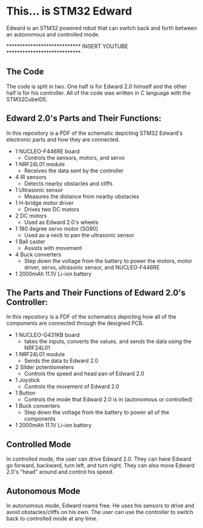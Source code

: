 # This... is STM32 Edward

Edward is an STM32 powered robot that can switch back and forth between an autonomous and controlled mode.

**************************** INSERT YOUTUBE ****************************

## The Code

The code is split in two. One half is for Edward 2.0 himself and the other half is for his controller. All of the code was written in C language with the STM32CubeIDE.

## Edward 2.0's Parts and Their Functions:

In this repository is a PDF of the schematic depicting STM32 Edward's electronic parts and how they are connected.
* 1 NUCLEO-F446RE board
  * Controls the sensors, motors, and servo
* 1 NRF24L01 module
  * Receives the data sent by the controller
* 4 IR sensors
  * Detects nearby obstacles and cliffs
* 1 Ultrasonic sensor
  * Measures the distance from nearby obstacles
* 1 H-bridge motor driver
  * Drives two DC motors
* 2 DC motors
  * Used as Edward 2.0's wheels
* 1 180 degree servo motor (SG90)
  * Used as a neck to pan the ultrasonic sensor
* 1 Ball caster
  * Assists with movement
* 4 Buck converters
  * Step down the voltage from the battery to power the motors, motor driver, servo, ultrasonic sensor, and NUCLEO-F446RE
* 1 2000mAh 11.1V Li-ion battery

## The Parts and Their Functions of Edward 2.0's Controller:

In this repository is a PDF of the schematics depicting how all of the components are connected through the designed PCB.
* 1 NUCLEO-G431KB board
  * takes the inputs, converts the values, and sends the data using the NRF24L01
* 1 NRF24L01 module
  * Sends the data to Edward 2.0
* 2 Slider potentiometers
  * Controls the speed and head pan of Edward 2.0
* 1 Joystick
  * Controls the movement of Edward 2.0
* 1 Button
  * Controls the mode that Edward 2.0 is in (autonomous or controlled)
* 1 Buck converters
  * Step down the voltage from the battery to power all of the components
* 1 2000mAh 11.1V Li-ion battery

## Controlled Mode

In controlled mode, the user can drive Edward 2.0. They can have Edward go forward, backward, turn left, and turn right. They can also move Edward 2.0's "head" around and control his speed.

## Autonomous Mode

In autonomous mode, Edward roams free. He uses his sensors to drive and avoid obstacles/cliffs on his own. The user can use the controller to switch back to controlled mode at any time.

